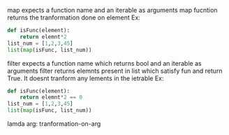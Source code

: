 map expects a function name and an iterable as arguments
map fucntion returns the tranformation done on element
Ex: 
```python
def isFunc(element):
    return elemnt*2
list_num = [1,2,3,45]
list(map(isFunc, list_num))
```

filter expects a function name which returns bool and an iterable as arguments
filter returns elemnts present in list which satisfy fun and return True. It doesnt tranform any lements in the ietrable
Ex: 
```python
def isFunc(element):
    return elemnt*2 == 0
list_num = [1,2,3,45]
list(map(isFunc, list_num))
```

lamda arg: tranformation-on-arg

